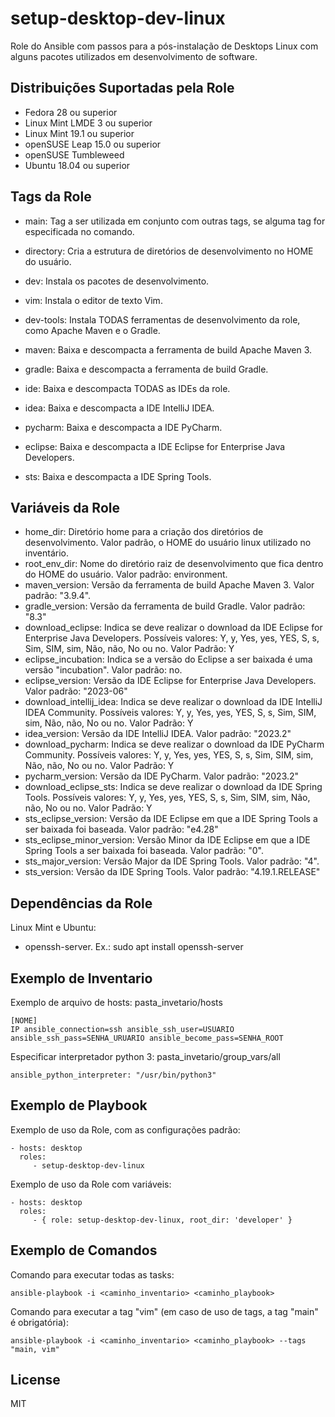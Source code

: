 setup-desktop-dev-linux
=========

Role do Ansible com passos para a pós-instalação de Desktops Linux com alguns pacotes utilizados em desenvolvimento de software.

Distribuições Suportadas pela Role
------------

- Fedora 28 ou superior
- Linux Mint LMDE 3 ou superior
- Linux Mint 19.1 ou superior
- openSUSE Leap 15.0 ou superior
- openSUSE Tumbleweed
- Ubuntu 18.04 ou superior


Tags da Role 
--------------

- main: Tag a ser utilizada em conjunto com outras tags, se alguma tag for especificada no comando.

- directory: Cria a estrutura de diretórios de desenvolvimento no HOME do usuário.
  
- dev: Instala os pacotes de desenvolvimento.
- vim: Instala o editor de texto Vim.

- dev-tools: Instala TODAS ferramentas de desenvolvimento da role, como Apache Maven e o Gradle.
- maven: Baixa e descompacta a ferramenta de build Apache Maven 3.
- gradle: Baixa e descompacta a ferramenta de build Gradle.

- ide: Baixa e descompacta TODAS as IDEs da role.
- idea: Baixa e descompacta a IDE IntelliJ IDEA.
- pycharm: Baixa e descompacta a IDE PyCharm.
- eclipse: Baixa e descompacta a IDE Eclipse for Enterprise Java Developers.
- sts: Baixa e descompacta a IDE Spring Tools.


Variáveis da Role 
--------------

- home_dir: Diretório home para a criação dos diretórios de desenvolvimento. Valor padrão, o HOME do usuário linux utilizado no inventário.
- root_env_dir: Nome do diretório raiz de desenvolvimento que fica dentro do HOME do usuário. Valor padrão: environment.
- maven_version: Versão da ferramenta de build Apache Maven 3. Valor padrão: "3.9.4".
- gradle_version: Versão da ferramenta de build Gradle. Valor padrão: "8.3"
- download_eclipse: Indica se deve realizar o download da IDE Eclipse for Enterprise Java Developers. Possíveis valores: Y, y, Yes, yes, YES, S, s, Sim, SIM, sim, Não, não, No ou no. Valor Padrão: Y
- eclipse_incubation: Indica se a versão do Eclipse a ser baixada é uma versão "incubation". Valor padrão: no.
- eclipse_version: Versão da IDE Eclipse for Enterprise Java Developers. Valor padrão: "2023-06"
- download_intellij_idea: Indica se deve realizar o download da IDE IntelliJ IDEA Community. Possíveis valores: Y, y, Yes, yes, YES, S, s, Sim, SIM, sim, Não, não, No ou no. Valor Padrão: Y
- idea_version: Versão da IDE IntelliJ IDEA. Valor padrão: "2023.2"
- download_pycharm: Indica se deve realizar o download da IDE PyCharm Community. Possíveis valores: Y, y, Yes, yes, YES, S, s, Sim, SIM, sim, Não, não, No ou no. Valor Padrão: Y
- pycharm_version: Versão da IDE PyCharm. Valor padrão: "2023.2"
- download_eclipse_sts: Indica se deve realizar o download da IDE Spring Tools. Possíveis valores: Y, y, Yes, yes, YES, S, s, Sim, SIM, sim, Não, não, No ou no. Valor Padrão: Y
- sts_eclipse_version: Versão da IDE Eclipse em que a IDE Spring Tools a ser baixada foi baseada. Valor padrão: "e4.28"
- sts_eclipse_minor_version: Versão Minor da IDE Eclipse em que a IDE Spring Tools a ser baixada foi baseada. Valor padrão: "0".
- sts_major_version: Versão Major da IDE Spring Tools. Valor padrão: "4".
- sts_version: Versão da IDE Spring Tools. Valor padrão: "4.19.1.RELEASE"


Dependências da Role 
--------------

Linux Mint e Ubuntu:

- openssh-server. Ex.: sudo apt install openssh-server


Exemplo de Inventario
----------------

Exemplo de arquivo de hosts: pasta_invetario/hosts

    [NOME]
    IP ansible_connection=ssh ansible_ssh_user=USUARIO ansible_ssh_pass=SENHA_URUARIO ansible_become_pass=SENHA_ROOT


Especificar interpretador python 3: pasta_invetario/group_vars/all

    ansible_python_interpreter: "/usr/bin/python3"


Exemplo de Playbook
----------------

Exemplo de uso da Role, com as configurações padrão:

    - hosts: desktop
      roles:
         - setup-desktop-dev-linux

Exemplo de uso da Role com variáveis:

    - hosts: desktop
      roles:
         - { role: setup-desktop-dev-linux, root_dir: 'developer' }


Exemplo de Comandos
----------------

Comando para executar todas as tasks:

    ansible-playbook -i <caminho_inventario> <caminho_playbook>

Comando para executar a tag "vim" (em caso de uso de tags, a tag "main" é obrigatória):

    ansible-playbook -i <caminho_inventario> <caminho_playbook> --tags "main, vim"


License
-------

MIT